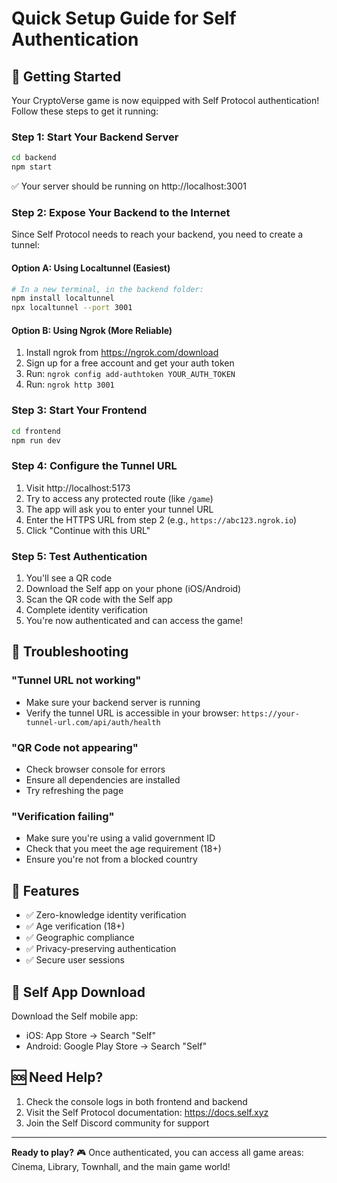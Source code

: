 # Quick Setup Guide for Self Authentication

## 🚀 Getting Started

Your CryptoVerse game is now equipped with Self Protocol authentication! Follow these steps to get it running:

### Step 1: Start Your Backend Server
```bash
cd backend
npm start
```
✅ Your server should be running on http://localhost:3001

### Step 2: Expose Your Backend to the Internet

Since Self Protocol needs to reach your backend, you need to create a tunnel:

#### Option A: Using Localtunnel (Easiest)
```bash
# In a new terminal, in the backend folder:
npm install localtunnel
npx localtunnel --port 3001
```

#### Option B: Using Ngrok (More Reliable)
1. Install ngrok from https://ngrok.com/download
2. Sign up for a free account and get your auth token
3. Run: `ngrok config add-authtoken YOUR_AUTH_TOKEN`
4. Run: `ngrok http 3001`

### Step 3: Start Your Frontend
```bash
cd frontend
npm run dev
```

### Step 4: Configure the Tunnel URL
1. Visit http://localhost:5173
2. Try to access any protected route (like `/game`)
3. The app will ask you to enter your tunnel URL
4. Enter the HTTPS URL from step 2 (e.g., `https://abc123.ngrok.io`)
5. Click "Continue with this URL"

### Step 5: Test Authentication
1. You'll see a QR code
2. Download the Self app on your phone (iOS/Android)
3. Scan the QR code with the Self app
4. Complete identity verification
5. You're now authenticated and can access the game!

## 🔧 Troubleshooting

### "Tunnel URL not working"
- Make sure your backend server is running
- Verify the tunnel URL is accessible in your browser: `https://your-tunnel-url.com/api/auth/health`

### "QR Code not appearing"
- Check browser console for errors
- Ensure all dependencies are installed
- Try refreshing the page

### "Verification failing"
- Make sure you're using a valid government ID
- Check that you meet the age requirement (18+)
- Ensure you're not from a blocked country

## 🌟 Features

- ✅ Zero-knowledge identity verification
- ✅ Age verification (18+)
- ✅ Geographic compliance
- ✅ Privacy-preserving authentication
- ✅ Secure user sessions

## 📱 Self App Download

Download the Self mobile app:
- iOS: App Store → Search "Self"
- Android: Google Play Store → Search "Self"

## 🆘 Need Help?

1. Check the console logs in both frontend and backend
2. Visit the Self Protocol documentation: https://docs.self.xyz
3. Join the Self Discord community for support

---

**Ready to play?** 🎮 Once authenticated, you can access all game areas: Cinema, Library, Townhall, and the main game world!